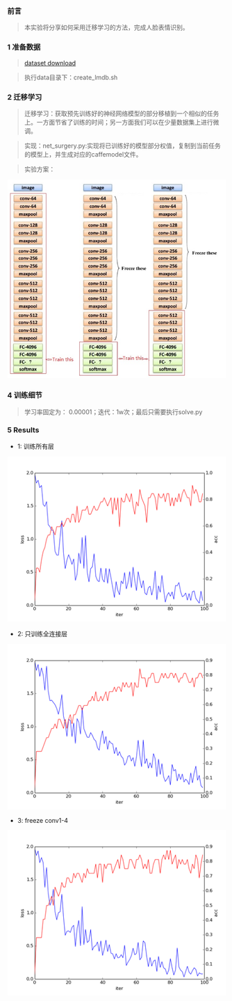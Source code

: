 ### 前言
> 本实验将分享如何采用迁移学习的方法，完成人脸表情识别。

### 1 准备数据
> [dataset download](https://drive.google.com/open?id=0B3ANX1iL124qbmxOc2cyQzhvUFE)

> 执行data目录下：create_lmdb.sh

### 2 迁移学习
> 迁移学习：获取预先训练好的神经网络模型的部分移植到一个相似的任务上。一方面节省了训练的时间；另一方面我们可以在少量数据集上进行微调。

> 实现：net_surgery.py:实现将已训练好的模型部分权值，复制到当前任务的模型上，并生成对应的caffemodel文件。

> 实验方案：

![scheme.jpg](https://github.com/AllenMao/Demo/blob/master/vgg_faceemotion_transferlearning/results/scheme.jpg?raw=true)


### 4 训练细节

> 学习率固定为： 0.00001；迭代：1w次；最后只需要执行solve.py

### 5 Results

* 1: 训练所有层

![201705031514.png](https://github.com/AllenMao/Demo/blob/master/vgg_faceemotion_transferlearning/results/201705031514.png?raw=true)

* 2: 只训练全连接层

![201705031729.png](https://github.com/AllenMao/Demo/blob/master/vgg_faceemotion_transferlearning/results/201705031729.png?raw=true)

* 3: freeze conv1-4

![201705031941.png](https://github.com/AllenMao/Demo/blob/master/vgg_faceemotion_transferlearning/results/201705031941.png?raw=true)
